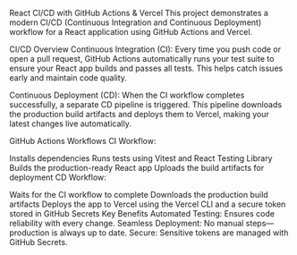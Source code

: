 
React CI/CD with GitHub Actions & Vercel
This project demonstrates a modern CI/CD (Continuous Integration and Continuous Deployment) workflow for a React application using GitHub Actions and Vercel.

CI/CD Overview
Continuous Integration (CI):
Every time you push code or open a pull request, GitHub Actions automatically runs your test suite to ensure your React app builds and passes all tests. This helps catch issues early and maintain code quality.

Continuous Deployment (CD):
When the CI workflow completes successfully, a separate CD pipeline is triggered. This pipeline downloads the production build artifacts and deploys them to Vercel, making your latest changes live automatically.

GitHub Actions Workflows
CI Workflow:

Installs dependencies
Runs tests using Vitest and React Testing Library
Builds the production-ready React app
Uploads the build artifacts for deployment
CD Workflow:

Waits for the CI workflow to complete
Downloads the production build artifacts
Deploys the app to Vercel using the Vercel CLI and a secure token stored in GitHub Secrets
Key Benefits
Automated Testing: Ensures code reliability with every change.
Seamless Deployment: No manual steps—production is always up to date.
Secure: Sensitive tokens are managed with GitHub Secrets.
